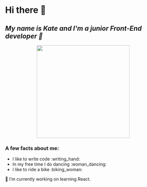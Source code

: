 <h1 text-align="center">Hi there 👋 </h1> 
<h2 text-align="center"> <i>My name is Kate and I'm a junior Front-End developer 🥸 </i></h2>
<div align="center">
  <img src="https://media.giphy.com/media/3oKIPnAiaMCws8nOsE/giphy.gif" width="300" height="300" / >
</div>
<h3> A few facts about me: </h3>

  <ul>
    <li>I like to write code :writing_hand:</li>
    <li>In my free time I do dancing :woman_dancing:</li>
    <li> I like to ride a bike :biking_woman:</li>
  </ul>

🔭 I’m currently working on learning React.


